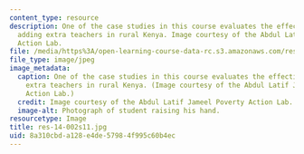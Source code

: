 ```yaml
---
content_type: resource
description: One of the case studies in this course evaluates the effectiveness of
  adding extra teachers in rural Kenya. Image courtesy of the Abdul Latif Jameel Poverty
  Action Lab.
file: /media/https%3A/open-learning-course-data-rc.s3.amazonaws.com/res-14-002-abdul-latif-jameel-poverty-action-lab-executive-training-evaluating-social-programs-2011-spring-2011/8a310cbda128e4de57984f995c60b4ec_res-14-002s11.jpg
file_type: image/jpeg
image_metadata:
  caption: One of the case studies in this course evaluates the effectiveness of adding
    extra teachers in rural Kenya. (Image courtesy of the Abdul Latif Jameel Poverty
    Action Lab.)
  credit: Image courtesy of the Abdul Latif Jameel Poverty Action Lab.
  image-alt: Photograph of student raising his hand.
resourcetype: Image
title: res-14-002s11.jpg
uid: 8a310cbd-a128-e4de-5798-4f995c60b4ec
---
```

